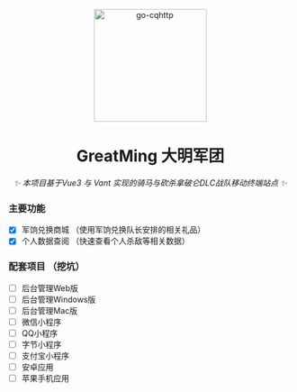 <p align="center">
  <a href="http://greatming.web.xintianyuehui.cn/">
    <img src="https://cdn2.xintianyuehui.cn/static/QQ图片20230504121436.jpg" width="200" height="200" alt="go-cqhttp">
  </a>
</p>

<div align="center">

# GreatMing 大明军团

_✨ 本项目基于Vue3 与 Vant 实现的骑马与砍杀拿破仑DLC战队移动终端站点 ✨_  

</div>


### 主要功能

- [x] 军饷兑换商城 （使用军饷兑换队长安排的相关礼品）
- [x] 个人数据查阅 （快速查看个人杀敌等相关数据）

### 配套项目 （挖坑）

- [ ] 后台管理Web版
- [ ] 后台管理Windows版
- [ ] 后台管理Mac版
- [ ] 微信小程序
- [ ] QQ小程序
- [ ] 字节小程序
- [ ] 支付宝小程序
- [ ] 安卓应用
- [ ] 苹果手机应用
